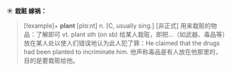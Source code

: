 ☀ <span class="category">**栽赃 嫁祸：**</span>
>[!example]+ <span class="vocabulary">**plant**</span> [plɑːnt] 
> <span class="definition">n. [C, usually sing.] [非正式] 用来栽赃的物品：</span>了解即可 <span class="definition">vt. plant sth (on sb) 给某人栽赃，即把…（如武器、毒品等）放在某人处以使人们错误地认为此人犯了罪：</span>He claimed that the drugs had been planted to incriminate him. 他声称毒品是有人放在他那里的，目的是要栽赃给他。

